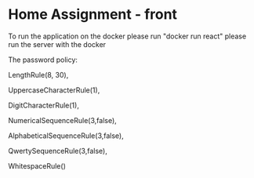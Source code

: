 # Home Assignment - front

To run the application on the docker please run "docker run react" please run the server with the docker


The password policy:


LengthRule(8, 30), 


UppercaseCharacterRule(1), 


DigitCharacterRule(1),  


NumericalSequenceRule(3,false), 


AlphabeticalSequenceRule(3,false), 


QwertySequenceRule(3,false),


WhitespaceRule()
